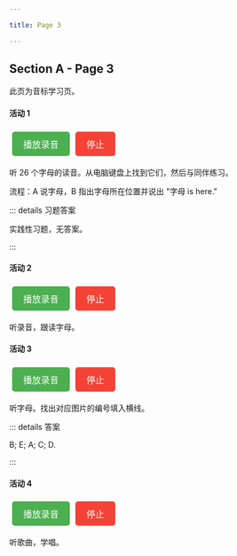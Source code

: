 ```yaml
---

title: Page 3

---
```


## Section A - Page 3

此页为音标学习页。

#### 活动 1

<button style="background-color: #4CAF50; color: white; padding: 10px 20px; border: none; border-radius: 5px; cursor: pointer; margin: 5px; font-size: 16px;" onclick="window.audio = new Audio('https://www.pep.com.cn/yyszptzy/7s-04-Starter-Unit-1-Pronunciation-1.mp3'); audio.play()">播放录音</button><button style="background-color: #f44336; color: white; padding: 10px 20px; border: none; border-radius: 5px; cursor: pointer; margin: 5px; font-size: 16px;" onclick="if (window.audio) { audio.pause(); audio.currentTime = 0; }">停止</button>

听 26 个字母的读音。从电脑键盘上找到它们，然后与同伴练习。

流程：A 说字母，B 指出字母所在位置并说出 "字母 is here."

::: details 习题答案

实践性习题，无答案。

:::

#### 活动 2

<button style="background-color: #4CAF50; color: white; padding: 10px 20px; border: none; border-radius: 5px; cursor: pointer; margin: 5px; font-size: 16px;" onclick="window.audio = new Audio('https://www.pep.com.cn/yyszptzy/7s-05-Starter-Unit-1-Pronunciation-2.mp3'); audio.play()">播放录音</button><button style="background-color: #f44336; color: white; padding: 10px 20px; border: none; border-radius: 5px; cursor: pointer; margin: 5px; font-size: 16px;" onclick="if (window.audio) { audio.pause(); audio.currentTime = 0; }">停止</button>

听录音，跟读字母。

#### 活动 3

<button style="background-color: #4CAF50; color: white; padding: 10px 20px; border: none; border-radius: 5px; cursor: pointer; margin: 5px; font-size: 16px;" onclick="window.audio = new Audio('https://www.pep.com.cn/yyszptzy/7s-06-Starter-Unit-1-Pronunciation-3.mp3'); audio.play()">播放录音</button><button style="background-color: #f44336; color: white; padding: 10px 20px; border: none; border-radius: 5px; cursor: pointer; margin: 5px; font-size: 16px;" onclick="if (window.audio) { audio.pause(); audio.currentTime = 0; }">停止</button>

听字母。找出对应图片的编号填入横线。

::: details 答案

B; E; A; C; D.

:::

#### 活动 4

<button style="background-color: #4CAF50; color: white; padding: 10px 20px; border: none; border-radius: 5px; cursor: pointer; margin: 5px; font-size: 16px;" onclick="window.audio = new Audio('https://www.pep.com.cn/yyszptzy/7s-07-Starter-Unit-1-Pronunciation-4.mp3'); audio.play()">播放录音</button><button style="background-color: #f44336; color: white; padding: 10px 20px; border: none; border-radius: 5px; cursor: pointer; margin: 5px; font-size: 16px;" onclick="if (window.audio) { audio.pause(); audio.currentTime = 0; }">停止</button>

听歌曲，学唱。
